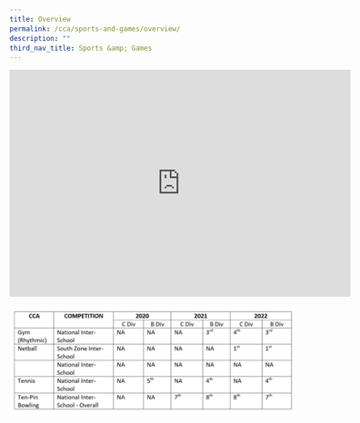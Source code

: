 ```yaml
---
title: Overview
permalink: /cca/sports-and-games/overview/
description: ""
third_nav_title: Sports &amp; Games
---
```

<iframe allowfullscreen="true" height="400" width="600" frameborder="0" src="https://docs.google.com/presentation/d/e/2PACX-1vREDkUiMVp96GgeHyUCwsjbV-FCGUOPdJmb9I_upS7MSxpVc9uF-L1HVo8PDNYYXr5aAM_c4qDbjx5e/embed?start=true&amp;loop=true&amp;delayms=3000"></iframe>

![](/images/CCA/awardssportsii.jpg)